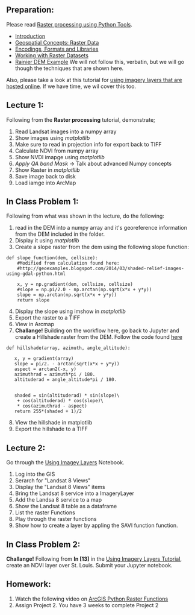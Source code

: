 ## Preparation:
Please read [Raster processing using Python Tools](https://geohackweek.github.io/raster/).
- [Introduction](https://geohackweek.github.io/raster/01-introduction/)
- [Geospatial Concepts: Raster Data](https://geohackweek.github.io/raster/02-rasterconcepts/)
- [Encodings, Formats and Libraries](https://geohackweek.github.io/raster/03-encodingsandformats/)
- [Working with Raster Datasets](https://geohackweek.github.io/raster/04-workingwithrasters/)
- [Rainier DEM Example](https://geohackweek.github.io/raster/06-pygeotools_rainier/)
We will not follow this, verbatin, but we will go though the techniques that are shown here.

Also, please take a look at this tutorial for [using imagery layers that are hosted online](https://developers.arcgis.com/python/guide/using-imagery-layers/). If we have time, we wil cover this too.

## Lecture 1:
Following from the **Raster processing** tutorial, demonstrate;
1. Read Landsat images into a numpy array
2. Show images using *matplotlib*
3. Make sure to read in projection info for export back to TIFF
4. Calculate NDVI from numpy array
5. Show NVDI imapge using *matplotlib*
6. *Apply QA band Mask* -> Talk about advanced Numpy concepts
7. Show Raster in *matplotllib*
8. Save image back to disk
9. Load iamge into ArcMap

## In Class Problem 1:
Following from what was shown in the lecture, do the following:
1. read in the DEM into a numpy array and it's georeference information from the DEM included in the folder.
2. Display it using *matplotlib*
3. Create a slope raster from the dem using the following slope function:
```
def slope_function(dem, cellsize):
    #Modified from calculation found here:
    #http://geoexamples.blogspot.com/2014/03/shaded-relief-images-using-gdal-python.html

    x, y = np.gradient(dem, cellsize, cellsize)
    #slope = np.pi/2.0 - np.arctan(np.sqrt(x*x + y*y))
    slope = np.arctan(np.sqrt(x*x + y*y))
    return slope
 ```
 4. Display the slope using imshow in *matplotlib*
 5. Export the raster to a TIFF
 6. View in Arcmap
 7. **Challange!** Building on the workflow here, go back to Jupyter and create a Hillshade raster from the DEM. Follow the code found [here](https://github.com/rveciana/geoexamples/blob/master/python/shaded_relief/hillshade.py)
 ```
 def hillshade(array, azimuth, angle_altitude): 
    
    x, y = gradient(array)
    slope = pi/2. - arctan(sqrt(x*x + y*y))
    aspect = arctan2(-x, y)
    azimuthrad = azimuth*pi / 180.
    altituderad = angle_altitude*pi / 180.
     
 
    shaded = sin(altituderad) * sin(slope)\
     + cos(altituderad) * cos(slope)\
     * cos(azimuthrad - aspect)
    return 255*(shaded + 1)/2
 ```
 8. View the hillshade in matplotlib
 9. Export the hillshade to a TIFF
 
## Lecture 2:
Go through the [Using Imagey Layers](https://developers.arcgis.com/python/guide/using-imagery-layers/) Notebook.
1. Log into the GIS
2. Serarch for "Landsat 8 Views"
3. Display the "Landsat 8 Views" items
4. Bring the Landsat 8 service into a ImageryLayer
5. Add the Landsa 8 service to a map
6. Show the Landsat 8 table as a dataframe
7. List the raster Functions
8. Play through the raster functions
9. Show how to create a layer by appling the SAVI function function.
 
## In Class Problem 2:
**Challange!** Following from **In [13]** in the [Using Imagery Layers Tutorial](https://developers.arcgis.com/python/guide/using-imagery-layers/), create an NDVI layer over St. Louis. Submit your Jupyter notebook.


## Homework:
1. Watch the following video on [ArcGIS Python Raster Functions](https://www.youtube.com/watch?v=OgwnKRrVHN0)
2. Assign Project 2. You have 3 weeks to complete Project 2
